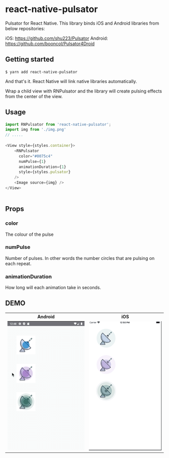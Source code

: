 # react-native-pulsator

Pulsator for React Native. This library binds iOS and Android libraries from below repositories:

iOS: https://github.com/shu223/Pulsator
Android: https://github.com/booncol/Pulsator4Droid


## Getting started

`$ yarn add react-native-pulsator`

And that's it. React Native will link native libraries automatically. 

Wrap a child view with RNPulsator and the library will create pulsing effects from the center of the view.

## Usage
```javascript
import RNPulsator from 'react-native-pulsator';
import img from './img.png'
// .....

<View style={styles.container}>
    <RNPulsator
      color="#0075c4"
      numPulse={1}
      animationDuration={1}
      style={styles.pulsator}
    />
    <Image source={img} />
</View>



```

## Props

### color

The colour of the pulse

### numPulse

Number of pulses. In other words the number circles that are pulsing on each repeat.


### animationDuration

How long will each animation take in seconds.


## DEMO

<table>
<tr>
	<th>Android</th>
	<th>iOS</th>
</tr>
<tr>
	<td>
	<img src="https://raw.githubusercontent.com/aliustaoglu/react-native-pulsator/master/RNPulsator/screenshots/android.gif" width=400 />
	</td>
	<td>
		<img src="https://raw.githubusercontent.com/aliustaoglu/react-native-pulsator/master/RNPulsator/screenshots/iOS.gif" width="400" />
	</td>
</tr>
</table>
